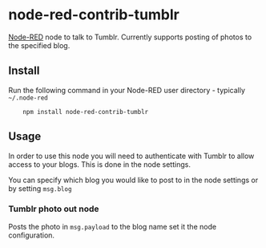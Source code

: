 node-red-contrib-tumblr
=====================
<a href="http://nodered.org" target="_new">Node-RED</a> node to talk to Tumblr.
Currently supports posting of photos to the specified blog.

Install
-------

Run the following command in your Node-RED user directory - typically `~/.node-red`

        npm install node-red-contrib-tumblr

Usage
-----

In order to use this node you will need to authenticate with Tumblr to allow access to your blogs. This is done in the node settings.

You can specify which blog you would like to post to in the node settings or by setting `msg.blog`

### Tumblr photo out node

Posts the photo in `msg.payload` to the blog name set it the node configuration.</p>
